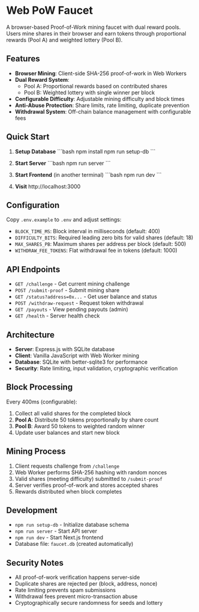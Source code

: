 # Web PoW Faucet

A browser-based Proof-of-Work mining faucet with dual reward pools. Users mine shares in their browser and earn tokens through proportional rewards (Pool A) and weighted lottery (Pool B).

## Features

- **Browser Mining**: Client-side SHA-256 proof-of-work in Web Workers
- **Dual Reward System**: 
  - Pool A: Proportional rewards based on contributed shares
  - Pool B: Weighted lottery with single winner per block
- **Configurable Difficulty**: Adjustable mining difficulty and block times
- **Anti-Abuse Protection**: Share limits, rate limiting, duplicate prevention
- **Withdrawal System**: Off-chain balance management with configurable fees

## Quick Start

1. **Setup Database**
   \`\`\`bash
   npm install
   npm run setup-db
   \`\`\`

2. **Start Server**
   \`\`\`bash
   npm run server
   \`\`\`

3. **Start Frontend** (in another terminal)
   \`\`\`bash
   npm run dev
   \`\`\`

4. **Visit** http://localhost:3000

## Configuration

Copy `.env.example` to `.env` and adjust settings:

- `BLOCK_TIME_MS`: Block interval in milliseconds (default: 400)
- `DIFFICULTY_BITS`: Required leading zero bits for valid shares (default: 18)
- `MAX_SHARES_PB`: Maximum shares per address per block (default: 500)
- `WITHDRAW_FEE_TOKENS`: Flat withdrawal fee in tokens (default: 1000)

## API Endpoints

- `GET /challenge` - Get current mining challenge
- `POST /submit-proof` - Submit mining share
- `GET /status?address=0x...` - Get user balance and status
- `POST /withdraw-request` - Request token withdrawal
- `GET /payouts` - View pending payouts (admin)
- `GET /health` - Server health check

## Architecture

- **Server**: Express.js with SQLite database
- **Client**: Vanilla JavaScript with Web Worker mining
- **Database**: SQLite with better-sqlite3 for performance
- **Security**: Rate limiting, input validation, cryptographic verification

## Block Processing

Every 400ms (configurable):
1. Collect all valid shares for the completed block
2. **Pool A**: Distribute 50 tokens proportionally by share count
3. **Pool B**: Award 50 tokens to weighted random winner
4. Update user balances and start new block

## Mining Process

1. Client requests challenge from `/challenge`
2. Web Worker performs SHA-256 hashing with random nonces
3. Valid shares (meeting difficulty) submitted to `/submit-proof`
4. Server verifies proof-of-work and stores accepted shares
5. Rewards distributed when block completes

## Development

- `npm run setup-db` - Initialize database schema
- `npm run server` - Start API server
- `npm run dev` - Start Next.js frontend
- Database file: `faucet.db` (created automatically)

## Security Notes

- All proof-of-work verification happens server-side
- Duplicate shares are rejected per (block, address, nonce)
- Rate limiting prevents spam submissions
- Withdrawal fees prevent micro-transaction abuse
- Cryptographically secure randomness for seeds and lottery
